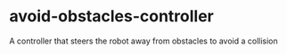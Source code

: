 # avoid-obstacles-controller
A controller that steers the robot away from obstacles to avoid a collision
